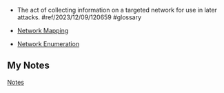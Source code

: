 - The act of collecting information on a targeted network for use in later attacks. #ref/2023/12/09/120659 #glossary 

- [Network Mapping](network-mapping.md)
- [Network Enumeration](network-enumeration.md)
## My Notes
[Notes](mynotes/network-reconnaissance-notes.md)
